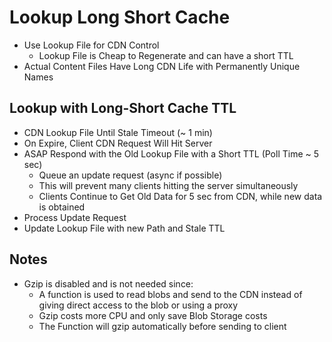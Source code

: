 # Lookup Long Short Cache

- Use Lookup File for CDN Control
    - Lookup File is Cheap to Regenerate and can have a short TTL
- Actual Content Files Have Long CDN Life with Permanently Unique Names

## Lookup with Long-Short Cache TTL

- CDN Lookup File Until Stale Timeout (~ 1 min)
- On Expire, Client CDN Request Will Hit Server
- ASAP Respond with the Old Lookup File with a Short TTL (Poll Time ~ 5 sec)
    - Queue an update request (async if possible)
    - This will prevent many clients hitting the server simultaneously
    - Clients Continue to Get Old Data for 5 sec from CDN, while new data is obtained
- Process Update Request 
- Update Lookup File with new Path and Stale TTL

## Notes

- Gzip is disabled and is not needed since:
    - A function is used to read blobs and send to the CDN instead of giving direct access to the blob or using a proxy
    - Gzip costs more CPU and only save Blob Storage costs
    - The Function will gzip automatically before sending to client